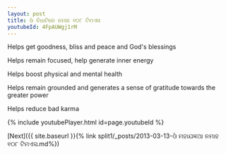 ```yaml
---
layout: post
title: ଓଁ ବିଧାଟିରେ ନମାହ ୧୦୮ ଟିମଏସ
youtubeId: 4FpAUWgj1rM
---
```

 
 
Helps get goodness, bliss and peace and God's blessings
 
Helps remain focused, help generate inner energy 
 
Helps boost physical and mental health 
 
Helps remain grounded and generates a sense of gratitude towards the greater power 
 
Helps reduce bad karma
 
 
 
 


{% include youtubePlayer.html id=page.youtubeId %}
 
[Next]({{ site.baseurl }}{% link  split1/_posts/2013-03-13-ଓଁ ମହାଯଜ୍ଞଆ ନମାହ ୧୦୮ ଟିମଏସ.md%})
 
